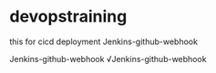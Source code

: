 # devopstraining
this for cicd deployment
Jenkins-github-webhook

Jenkins-github-webhook
√Jenkins-github-webhook
